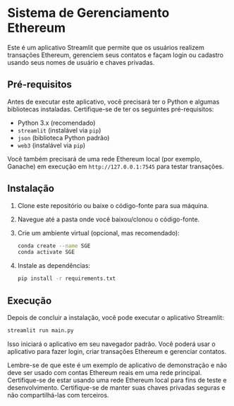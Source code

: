# Sistema de Gerenciamento Ethereum

Este é um aplicativo Streamlit que permite que os usuários realizem transações Ethereum, gerenciem seus contatos e façam login ou cadastro usando seus nomes de usuário e chaves privadas.

## Pré-requisitos

Antes de executar este aplicativo, você precisará ter o Python e algumas bibliotecas instaladas. Certifique-se de ter os seguintes pré-requisitos:

- Python 3.x (recomendado)
- `streamlit` (instalável via `pip`)
- `json` (biblioteca Python padrão)
- `web3` (instalável via `pip`)

Você também precisará de uma rede Ethereum local (por exemplo, Ganache) em execução em `http://127.0.0.1:7545` para testar transações.

## Instalação

1. Clone este repositório ou baixe o código-fonte para sua máquina.

2. Navegue até a pasta onde você baixou/clonou o código-fonte.

3. Crie um ambiente virtual (opcional, mas recomendado):
   ```bash
   conda create --name SGE
   conda activate SGE
   ```

4. Instale as dependências:
   ```bash
   pip install -r requirements.txt
   ```

## Execução

Depois de concluir a instalação, você pode executar o aplicativo Streamlit:

```bash
streamlit run main.py
```

Isso iniciará o aplicativo em seu navegador padrão. Você poderá usar o aplicativo para fazer login, criar transações Ethereum e gerenciar contatos.

Lembre-se de que este é um exemplo de aplicativo de demonstração e não deve ser usado com contas Ethereum reais em uma rede principal. Certifique-se de estar usando uma rede Ethereum local para fins de teste e desenvolvimento. Certifique-se de manter suas chaves privadas seguras e não compartilhá-las com terceiros.